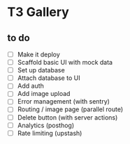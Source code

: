 # T3 Gallery

## to do

- [ ] Make it deploy
- [ ] Scaffold basic UI with mock data
- [ ] Set up database
- [ ] Attach database to UI
- [ ] Add auth
- [ ] Add image upload
- [ ] Error management (with sentry)
- [ ] Routing / image page (parallel route)
- [ ] Delete button (with server actions)
- [ ] Analytics (posthog)
- [ ] Rate limiting (upstash)
